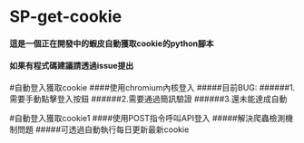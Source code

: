 # SP-get-cookie
#### 這是一個正在開發中的蝦皮自動獲取cookie的python腳本
#### 如果有程式碼建議請透過issue提出

#自動登入獲取cookie
####使用chromium內核登入
#####目前BUG:
######1.需要手動點擊登入按鈕
######2.需要通過簡訊驗證
######3.還未能達成自動

#自動登入獲取cookie1
####使用POST指令呼叫API登入
#####解決爬蟲檢測機制問題
#####可透過自動執行每日更新最新cookie
